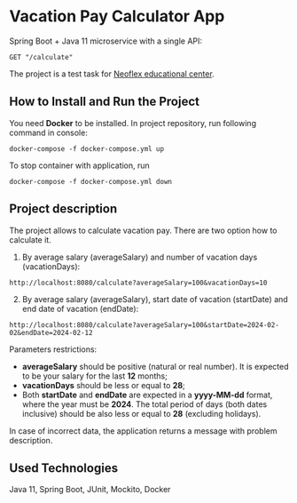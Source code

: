 # Vacation Pay Calculator App

Spring Boot + Java 11 microservice with a single API:
```
GET "/calculate"
```
The project is a test task for [Neoflex educational center](https://edu.neoflex.ru/).
## How to Install and Run the Project
You need **Docker** to be installed. In project repository, run following command in console:
```
docker-compose -f docker-compose.yml up
```
To stop container with application, run 
```
docker-compose -f docker-compose.yml down
```
## Project description
The project allows to calculate vacation pay. There are two option how to calculate it.
1. By average salary (averageSalary) and number of vacation days (vacationDays):
```
http://localhost:8080/calculate?averageSalary=100&vacationDays=10
```
2. By average salary (averageSalary), start date of vacation (startDate) and end date of vacation (endDate):
```
http://localhost:8080/calculate?averageSalary=100&startDate=2024-02-02&endDate=2024-02-12
```
Parameters restrictions:
* **averageSalary** should be positive (natural or real number). It is expected to be your salary for the last **12** months;
* **vacationDays** should be less or equal to **28**;
* Both **startDate** and **endDate** are expected in a **yyyy-MM-dd** format, where the year must be **2024**. The total period of days (both dates inclusive) should be also less or equal to **28** (excluding holidays). 

In case of incorrect data, the application returns a message with problem description.
## Used Technologies
Java 11, Spring Boot, JUnit, Mockito, Docker

